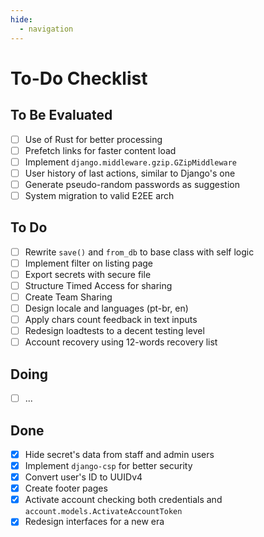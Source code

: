 ```yaml
---
hide:
  - navigation
---
```


# To-Do Checklist

## To Be Evaluated

- [ ] Use of Rust for better processing
- [ ] Prefetch links for faster content load
- [ ] Implement `django.middleware.gzip.GZipMiddleware`
- [ ] User history of last actions, similar to Django's one
- [ ] Generate pseudo-random passwords as suggestion
- [ ] System migration to valid E2EE arch

## To Do

- [ ] Rewrite `save()` and `from_db` to base class with self logic
- [ ] Implement filter on listing page
- [ ] Export secrets with secure file
- [ ] Structure Timed Access for sharing
- [ ] Create Team Sharing
- [ ] Design locale and languages (pt-br, en)
- [ ] Apply chars count feedback in text inputs
- [ ] Redesign loadtests to a decent testing level
- [ ] Account recovery using 12-words recovery list

## Doing

- [ ] ...

## Done

- [x] Hide secret's data from staff and admin users
- [x] Implement `django-csp` for better security
- [x] Convert user's ID to UUIDv4
- [x] Create footer pages
- [x] Activate account checking both credentials and `account.models.ActivateAccountToken`
- [x] Redesign interfaces for a new era

<!--

### 🔐 Security by Design: Highlights

| Feature                     | Description                                                            |
| --------------------------- | ---------------------------------------------------------------------- |
| **Client-Side Encryption**  | AES-GCM with Argon2id-derived keys; zero plaintext sent to the server. |
| **Zero-Knowledge**          | sWarden cannot read or reset your secrets — not even if it wanted to.  |
| **End-to-End TLS**          | Enforced via `SECURE_SSL_REDIRECT` and `HSTS` headers.                 |
| **No Personal Data**        | You remain fully anonymous; no emails or identifiers collected.        |
| **No Third Parties**        | No analytics, ad networks, tracking libraries, or fingerprinting.      |
| **Open Source**             | Full source code available for community review and audit.             |
| **Regular Security Audits** | Black-box tested every quarter; published security reports.            |

---

### 🛑 Station 6: Failure Without Recovery

* If a user forgets their password or loses the `12-word recovery phrase`, **data is unrecoverable**.
* There are no support resets, recovery emails, or admin override keys.
* This is by design — **you control your encryption keys**.

---

## 📜 Final Note: Security Philosophy

sWarden’s architecture is guided by these principles:

* **Don’t collect what you can’t protect.**
* **Put the user in control of their data.**
* **Encrypt everything, always — at rest and in transit.**
* **Never trust the server with plaintext.**
* **Anonymity and privacy are not optional.**

---

## 🧩 View Source or Contribute

This system is open source under the [BSL License](https://github.com/swarden/core).

You can:

* View the code
* Report vulnerabilities
* Contribute to improvements

➡️ GitHub: [https://github.com/swarden/core](https://github.com/swarden/core)

---

Let me know if you'd like a matching **graphic** or **interactive SVG line** to represent this visually!
 -->
